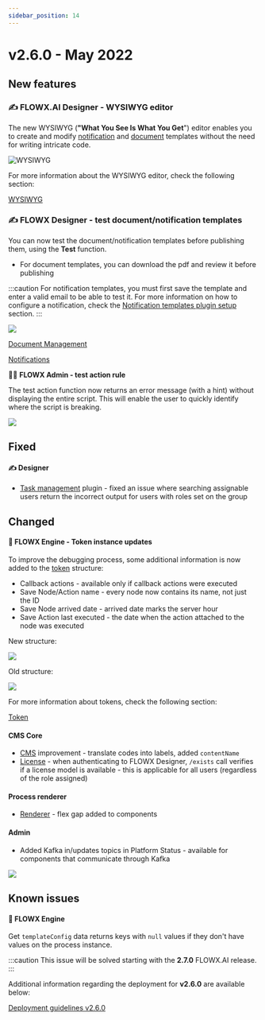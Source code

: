 ```yaml
---
sidebar_position: 14
--- 
```


# v2.6.0 - May 2022

## **New features**

### :writing_hand: FLOWX.AI Designer - WYSIWYG editor

The new WYSIWYG (**"What You See Is What You Get**") editor enables you to create and modify [notification](../../docs/platform-deep-dive/plugins/custom-plugins/notifications-plugin) and [document](../../docs/platform-deep-dive/plugins/custom-plugins/documents-plugin) templates without the need for writing intricate code.

![WYSIWYG](../img/260_wyiswyg.png)

For more information about the WYSIWYG editor, check the following section:

[WYSIWYG](../../docs/platform-deep-dive/plugins/wysiwyg)

### :writing_hand: FLOWX Designer - test document/notification templates

You can now test the document/notification templates before publishing them, using the **Test** function.

* For document templates, you can download the pdf and review it before publishing

:::caution
For notification templates, you must first save the template and enter a valid email to be able to test it. For more information on how to configure a notification, check the [Notification templates plugin setup](../../docs/platform-deep-dive/plugins/plugins-setup-guide/notifications-plugin-setup) section.
:::

![](../img/260_notif_templ.gif)

[Document Management](../../docs/platform-deep-dive/plugins/custom-plugins/documents-plugin)

[Notifications](../../docs/platform-deep-dive/plugins/custom-plugins/notifications-plugin)

🕵️‍♀️ **FLOWX Admin - test action rule**

The test action function now returns an error message (with a hint) without displaying the entire script. This will enable the user to quickly identify where the script is breaking.

![](../img/260test_rule.png)

## **Fixed**

#### :writing_hand: Designer

* [Task management](../../docs/platform-deep-dive/plugins/custom-plugins/task-management) plugin - fixed an issue where searching assignable users return the incorrect output for users with roles set on the group

## **Changed**

#### :steam_locomotive: FLOWX Engine - Token instance updates

To improve the debugging process, some additional information is now added to the [token](../../docs/building-blocks/token) structure:

* Callback actions - available only if callback actions were executed
* Save Node/Action name - every node now contains its name, not just the ID
* Save Node arrived date - arrived date marks the server hour
* Save Action last executed - the date when the action attached to the node was executed

New structure:

![](../img/260_token_status.png)

Old structure:

![](../img/260_token_status_old.png)

For more information about tokens, check the following section:


[Token](../../docs/building-blocks/token)


#### CMS Core

* [CMS](../../docs/platform-deep-dive/core-components/core-extensions/content-management) improvement - translate codes into labels, added `contentName`
* [License](../../docs/platform-deep-dive/core-components/core-extensions/license-engine) - when authenticating to FLOWX Designer, `/exists` call verifies if a license model is available - this is applicable for all users (regardless of the role assigned)

#### Process renderer

* [Renderer](../../docs/platform-deep-dive/core-components/renderer-sdks/angular-renderer) - flex gap added to components

#### Admin

* Added Kafka in/updates topics in Platform Status - available for components that communicate through Kafka

![](../img/260_platform_status.png)

## Known issues

#### :steam_locomotive: FLOWX Engine

Get `templateConfig` data returns keys with `null` values if they don't have values on the process instance.

:::caution
This issue will be solved starting with the **2.7.0** FLOWX.AI release.
:::

Additional information regarding the deployment for **v2.6.0** are available below:

[Deployment guidelines v2.6.0](deployment-guidelines-v2.6)

